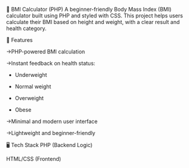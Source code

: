 🧮 BMI Calculator (PHP)
A beginner-friendly Body Mass Index (BMI) calculator built using PHP and styled with CSS. This project helps users calculate their BMI based on height and weight, with a clear result and health category.

📌 Features

->PHP-powered BMI calculation

->Instant feedback on health status:
  - Underweight
    
  - Normal weight
    
  - Overweight
    
  - Obese

->Minimal and modern user interface

->Lightweight and beginner-friendly

🖥️ Tech Stack
PHP (Backend Logic)

HTML/CSS (Frontend)

